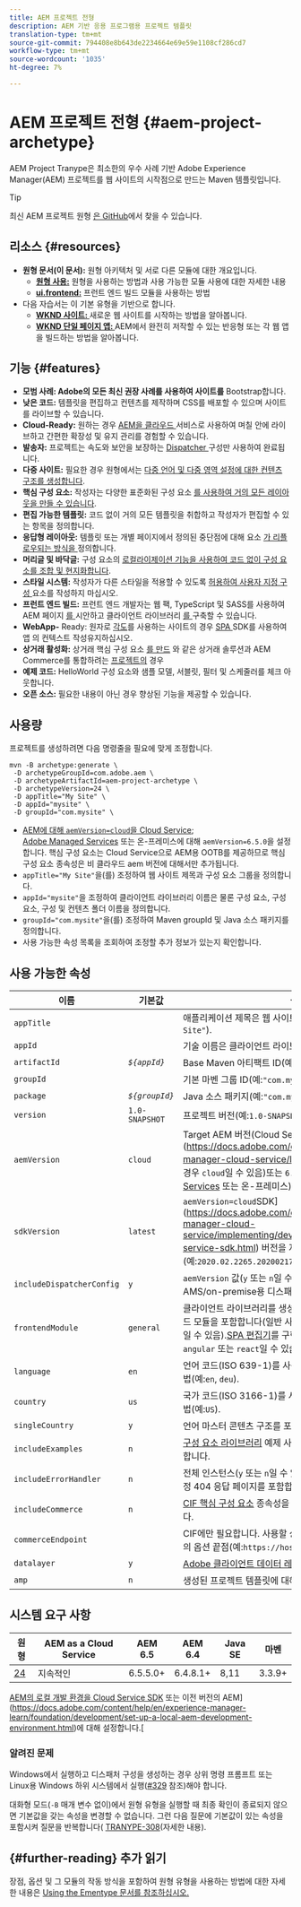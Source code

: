 ```yaml
---
title: AEM 프로젝트 전형
description: AEM 기반 응용 프로그램용 프로젝트 템플릿
translation-type: tm+mt
source-git-commit: 794408e8b643de2234664e69e59e1108cf286cd7
workflow-type: tm+mt
source-wordcount: '1035'
ht-degree: 7%

---
```



# AEM 프로젝트 전형 {#aem-project-archetype}

AEM Project Tranype은 최소한의 우수 사례 기반 Adobe Experience Manager(AEM) 프로젝트를 웹 사이트의 시작점으로 만드는 Maven 템플릿입니다.

>[!TIP]
>
>최신 AEM 프로젝트 원형 [은 GitHub](https://github.com/adobe/aem-project-archetype)에서 찾을 수 있습니다.

## 리소스 {#resources}

* **원형 문서(이 문서):** 원형 아키텍처 및 서로 다른 모듈에 대한 개요입니다.
   * **[원형 사용:](using.md)** 원형을 사용하는 방법과 사용 가능한 모듈 사용에 대한 자세한 내용
   * **[ui.frontend:](uifrontend.md)** 프런트 엔드 빌드 모듈을 사용하는 방법
* 다음 자습서는 이 기본 유형을 기반으로 합니다.
   * **[WKND 사이트: ](https://docs.adobe.com/content/help/en/experience-manager-learn/getting-started-wknd-tutorial-develop/overview.html)** 새로운 웹 사이트를 시작하는 방법을 알아봅니다.
   * **[WKND 단일 페이지 앱: ](https://docs.adobe.com/content/help/en/experience-manager-learn/sites/spa-editor/spa-editor-framework-feature-video-use.html)** AEM에서 완전히 저작할 수 있는 반응형 또는 각 웹 앱을 빌드하는 방법을 알아봅니다.

## 기능 {#features}

* **모범 사례: Adobe의 모든 최신 권장 사례를 사용하여 사이트를** Bootstrap합니다.
* **낮은 코드:** 템플릿을 편집하고 컨텐츠를 제작하며 CSS를 배포할 수 있으며 사이트를 라이브할 수 있습니다.
* **Cloud-Ready:** 원하는 경우  [AEM을 클라우드 ](https://docs.adobe.com/content/help/en/experience-manager-cloud-service/landing/home.html) 서비스로 사용하여 며칠 안에 라이브하고 간편한 확장성 및 유지 관리를 경험할 수 있습니다.
* **발송자:** 프로젝트는 속도와 보안을 보장하는  [Dispatcher ](https://docs.adobe.com/content/help/ko-KR/experience-manager-dispatcher/using/dispatcher.html) 구성만 사용하여 완료됩니다.
* **다중 사이트:** 필요한 경우 원형에서는  [다중 언어 및 다중 영역 설정에 대한 컨텐츠 구조를 생성합니다](https://docs.adobe.com/content/help/en/experience-manager-65/administering/introduction/msm.html).
* **핵심 구성 요소:** 작성자는 다양한 표준화된 구성 요소 [를 사용하여 거의 모든 레이아웃을 만들 수 있습니다](/help/introduction.md).
* **편집 가능한 템플릿:** 코드 [](https://docs.adobe.com/content/help/en/experience-manager-learn/sites/page-authoring/template-editor-feature-video-use.html) 없이 거의 모든 템플릿을 취합하고 작성자가 편집할 수 있는 항목을 정의합니다.
* **응답형 레이아웃:** 템플릿 또는 개별 페이지에서 정의된 중단점에 대해 요소 [가 리플로우되는 방식을 ](https://docs.adobe.com/content/help/en/experience-manager-cloud-service/sites/authoring/features/responsive-layout.html) 정의합니다.
* **머리글 및 바닥글:** 구성 요소의  [로컬라이제이션 기능을 사용하여 코드 없이 구성 요소를 조합 및 현지화합니다](https://docs.adobe.com/content/help/ko-KR/experience-manager-core-components/using/get-started/localization.html).
* **스타일 시스템:** 작성자가 다른 스타일을 적용할 수 있도록  [허용하여 사용자 지정 구성 ](https://docs.adobe.com/content/help/en/experience-manager-learn/getting-started-wknd-tutorial-develop/style-system.html) 요소를 작성하지 마십시오.
* **프런트 엔드 빌드:** 프런트 엔드 개발자는 웹 팩, TypeScript 및 SASS를 사용하여 AEM 페이지 [를 ](uifrontend.md#webpack-dev-server) 시안하고 클라이언트 라이브러리 [를 ](uifrontend.md) 구축할 수 있습니다.
* **WebApp-** Ready:  [](uifrontend-react.md) 원자로  [각도](uifrontend-angular.md)를 사용하는 사이트의 경우  [SPA ](https://docs.adobe.com/content/help/en/experience-manager-cloud-service/implementing/headless/spa/developing.html) SDK를 사용하여 앱 [ ](https://docs.adobe.com/content/help/en/experience-manager-learn/sites/spa-editor/spa-editor-framework-feature-video-use.html)의 컨텍스트 작성유지하십시오.
* **상거래 활성화:** 상거래 핵심 구성 요소 [를 만드](https://docs.adobe.com/content/help/en/experience-manager-cloud-service/commerce/home.html) 와 같은 상거래 솔루션과  [](https://magento.com/) AEM Commerce를 통합하려는  [프로젝트의](https://github.com/adobe/aem-core-cif-components) 경우
* **예제 코드:** HelloWorld 구성 요소와 샘플 모델, 서블릿, 필터 및 스케줄러를 체크 아웃합니다.
* **오픈 소스:** 필요한 내용이 아닌 경우  [](https://github.com/adobe/aem-core-wcm-components/blob/master/CONTRIBUTING.md) 향상된 기능을 제공할 수 있습니다.

## 사용량

프로젝트를 생성하려면 다음 명령줄을 필요에 맞게 조정합니다.

```shell
mvn -B archetype:generate \
 -D archetypeGroupId=com.adobe.aem \
 -D archetypeArtifactId=aem-project-archetype \
 -D archetypeVersion=24 \
 -D appTitle="My Site" \
 -D appId="mysite" \
 -D groupId="com.mysite" \
```

* [AEM에 대해 `aemVersion=cloud`을 Cloud Service](https://docs.adobe.com/content/help/en/experience-manager-cloud-service/landing/home.html);\
   [Adobe Managed Services](https://github.com/adobe/aem-project-archetype/tree/master/src/main/archetype/dispatcher.ams) 또는 온-프레미스에 대해 `aemVersion=6.5.0`을 설정합니다.
핵심 구성 요소는 Cloud Service으로 AEM용 OOTB를 제공하므로 핵심 구성 요소 종속성은 비 클라우드 aem 버전에 대해서만 추가됩니다.
* `appTitle="My Site"`을(를) 조정하여 웹 사이트 제목과 구성 요소 그룹을 정의합니다.
* `appId="mysite"`을 조정하여 클라이언트 라이브러리 이름은 물론 구성 요소, 구성 요소, 구성 및 컨텐츠 폴더 이름을 정의합니다.
* `groupId="com.mysite"`을(를) 조정하여 Maven groupId 및 Java 소스 패키지를 정의합니다.
* 사용 가능한 속성 목록을 조회하여 조정할 추가 정보가 있는지 확인합니다.

## 사용 가능한 속성

| 이름 | 기본값 | 설명 |
--------------------------|----------------|--------------------
| `appTitle` |  | 애플리케이션 제목은 웹 사이트 제목 및 구성 요소 그룹(예:`"My Site"`). |
| `appId` |  | 기술 이름은 클라이언트 라이브러리 이름(예:`"mysite"`). |
| `artifactId` | *`${appId}`* | Base Maven 아티팩트 ID(예:`"mysite"`). |
| `groupId` |  | 기본 마벤 그룹 ID(예:`"com.mysite"`). |
| `package` | *`${groupId}`* | Java 소스 패키지(예:`"com.mysite"`). |
| `version` | `1.0-SNAPSHOT` | 프로젝트 버전(예:`1.0-SNAPSHOT`). |
| `aemVersion` | `cloud` | Target AEM 버전(Cloud Service](https://docs.adobe.com/content/help/en/experience-manager-cloud-service/landing/home.html), [AEM의 경우 `cloud`일 수 있음)또는 `6.5.0`, [Adobe Managed Services](https://github.com/adobe/aem-project-archetype/tree/master/src/main/archetype/dispatcher.ams) 또는 온-프레미스)의 경우 `6.4.4`. |
| `sdkVersion` | `latest` | `aemVersion=cloud`SDK](https://docs.adobe.com/content/help/en/experience-manager-cloud-service/implementing/developing/aem-as-a-cloud-service-sdk.html) 버전을 지정할 수 있는 경우(예:`2020.02.2265.20200217T222518Z-200130`).[ |
| `includeDispatcherConfig` | `y` | `aemVersion` 값(`y` 또는 `n`일 수 있음)에 따라 클라우드 또는 AMS/on-premise용 디스패처 구성을 포함합니다. |
| `frontendModule` | `general` | 클라이언트 라이브러리를 생성하는 Webpack 프런트 엔드 빌드 모듈을 포함합니다(일반 사이트의 경우 `general` 또는 `none`일 수 있음).[SPA 편집기](https://docs.adobe.com/content/help/en/experience-manager-cloud-service/implementing/headless/spa/editor-overview.html)를 구현하는 단일 페이지 앱의 경우 `angular` 또는 `react`일 수 있습니다. |
| `language` | `en` | 언어 코드(ISO 639-1)를 사용하여 콘텐츠 구조를 만드는 방법(예:`en`, `deu`). |
| `country` | `us` | 국가 코드(ISO 3166-1)를 사용하여 콘텐츠 구조를 만드는 방법(예:`US`). |
| `singleCountry` | `y` | 언어 마스터 콘텐츠 구조를 포함합니다(`y` 또는 `n` 가능). |
| `includeExamples` | `n` | [구성 요소 라이브러리](https://www.aemcomponents.dev/) 예제 사이트(`y` 또는 `n`일 수 있음)를 포함합니다. |
| `includeErrorHandler` | `n` | 전체 인스턴스(`y` 또는 `n`일 수 있음)에 대해 글로벌할 사용자 지정 404 응답 페이지를 포함합니다. |
| `includeCommerce` | `n` | [CIF 핵심 구성 요소](https://github.com/adobe/aem-core-cif-components) 종속성을 포함하고 해당 객체를 생성합니다. |
| `commerceEndpoint` |  | CIF에만 필요합니다. 사용할 상거래 시스템 GraphQL 서비스의 옵션 끝점(예:`https://hostname.com/grapql`). |
| `datalayer` | `y` | [Adobe 클라이언트 데이터 레이어](/help/developing/data-layer/overview.md)와의 통합을 활성화합니다. |
| `amp` | `n` | 생성된 프로젝트 템플릿에 대해 [AMP](/help/developing/amp.md) 지원을 활성화합니다. |

## 시스템 요구 사항

| 원형 | AEM as a Cloud Service | AEM 6.5 | AEM 6.4 | Java SE | 마벤 |
|---------|---------|---------|---------|---------|---------|
| [24](https://github.com/adobe/aem-project-archetype/releases/tag/aem-project-archetype-24) | 지속적인 | 6.5.5.0+ | 6.4.8.1+ | 8,11 | 3.3.9+ |

[AEM의 로컬 개발 환경을 Cloud Service SDK](https://docs.adobe.com/content/help/en/experience-manager-learn/cloud-service/local-development-environment-set-up/overview.html) 또는 이전 버전의 AEM](https://docs.adobe.com/content/help/en/experience-manager-learn/foundation/development/set-up-a-local-aem-development-environment.html)에 대해 설정합니다.[

### 알려진 문제

Windows에서 실행하고 디스패처 구성을 생성하는 경우 상위 명령 프롬프트 또는 Linux용 Windows 하위 시스템에서 실행([#329](https://github.com/adobe/aem-project-archetype/issues/329) 참조)해야 합니다.

대화형 모드(`-B` 매개 변수 없이)에서 원형 유형을 실행할 때 최종 확인이 종료되지 않으면 기본값을 갖는 속성을 변경할 수 없습니다. 그런 다음 질문에 기본값이 있는 속성을 포함시켜 질문을 반복합니다(
[TRANYPE-308](https://issues.apache.org/jira/browse/ARCHETYPE-308)(자세한 내용).

## {#further-reading} 추가 읽기

장점, 옵션 및 그 모듈의 작동 방식을 포함하여 원형 유형을 사용하는 방법에 대한 자세한 내용은 [Using the Ementype 문서를 참조하십시오.](using.md)
